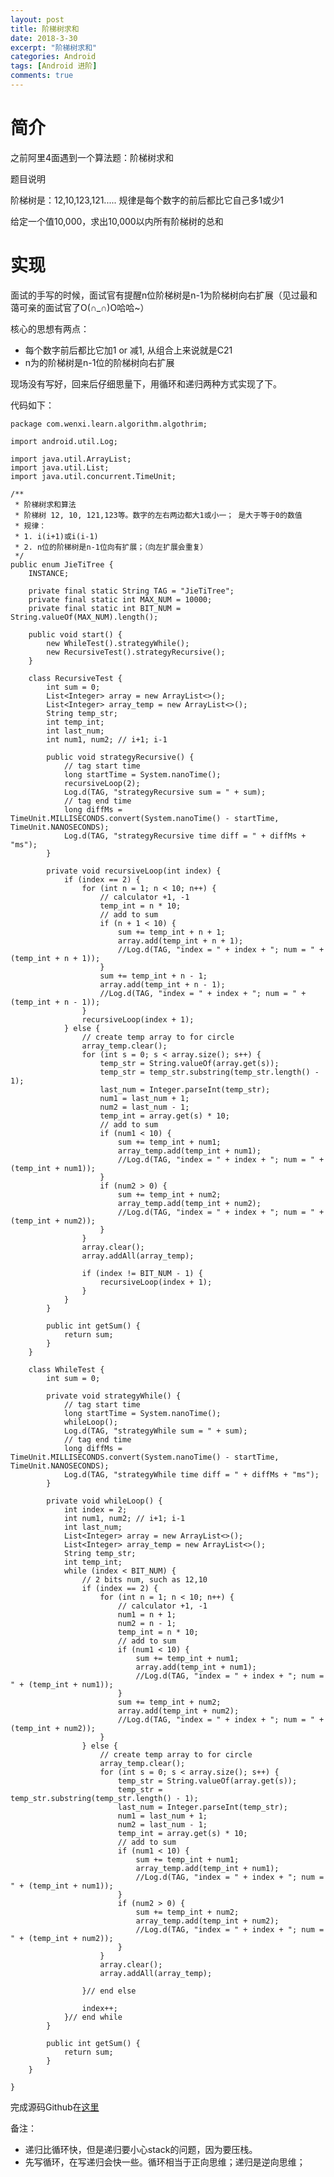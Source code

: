 ```yaml
---
layout: post
title: 阶梯树求和
date: 2018-3-30
excerpt: "阶梯树求和"
categories: Android
tags: [Android 进阶]
comments: true
---
```



# 简介

之前阿里4面遇到一个算法题：阶梯树求和

题目说明

阶梯树是：12,10,123,121..... 规律是每个数字的前后都比它自己多1或少1

给定一个值10,000，求出10,000以内所有阶梯树的总和

# 实现

面试的手写的时候，面试官有提醒n位阶梯树是n-1为阶梯树向右扩展（见过最和蔼可亲的面试官了O(∩_∩)O哈哈~）

核心的思想有两点：

- 每个数字前后都比它加1 or 减1, 从组合上来说就是C21
- n为的阶梯树是n-1位的阶梯树向右扩展

现场没有写好，回来后仔细思量下，用循环和递归两种方式实现了下。

代码如下：

    package com.wenxi.learn.algorithm.algothrim;
    
    import android.util.Log;
    
    import java.util.ArrayList;
    import java.util.List;
    import java.util.concurrent.TimeUnit;
    
    /**
     * 阶梯树求和算法
     * 阶梯树 12, 10, 121,123等。数字的左右两边都大1或小一； 是大于等于0的数值
     * 规律：
     * 1. i(i+1)或i(i-1)
     * 2. n位的阶梯树是n-1位向有扩展；（向左扩展会重复）
     */
    public enum JieTiTree {
        INSTANCE;
    
        private final static String TAG = "JieTiTree";
        private final static int MAX_NUM = 10000;
        private final static int BIT_NUM = String.valueOf(MAX_NUM).length();
    
        public void start() {
            new WhileTest().strategyWhile();
            new RecursiveTest().strategyRecursive();
        }
    
        class RecursiveTest {
            int sum = 0;
            List<Integer> array = new ArrayList<>();
            List<Integer> array_temp = new ArrayList<>();
            String temp_str;
            int temp_int;
            int last_num;
            int num1, num2; // i+1; i-1
    
            public void strategyRecursive() {
                // tag start time
                long startTime = System.nanoTime();
                recursiveLoop(2);
                Log.d(TAG, "strategyRecursive sum = " + sum);
                // tag end time
                long diffMs = TimeUnit.MILLISECONDS.convert(System.nanoTime() - startTime, TimeUnit.NANOSECONDS);
                Log.d(TAG, "strategyRecursive time diff = " + diffMs + "ms");
            }
    
            private void recursiveLoop(int index) {
                if (index == 2) {
                    for (int n = 1; n < 10; n++) {
                        // calculator +1, -1
                        temp_int = n * 10;
                        // add to sum
                        if (n + 1 < 10) {
                            sum += temp_int + n + 1;
                            array.add(temp_int + n + 1);
                            //Log.d(TAG, "index = " + index + "; num = " + (temp_int + n + 1));
                        }
                        sum += temp_int + n - 1;
                        array.add(temp_int + n - 1);
                        //Log.d(TAG, "index = " + index + "; num = " + (temp_int + n - 1));
                    }
                    recursiveLoop(index + 1);
                } else {
                    // create temp array to for circle
                    array_temp.clear();
                    for (int s = 0; s < array.size(); s++) {
                        temp_str = String.valueOf(array.get(s));
                        temp_str = temp_str.substring(temp_str.length() - 1);
                        last_num = Integer.parseInt(temp_str);
                        num1 = last_num + 1;
                        num2 = last_num - 1;
                        temp_int = array.get(s) * 10;
                        // add to sum
                        if (num1 < 10) {
                            sum += temp_int + num1;
                            array_temp.add(temp_int + num1);
                            //Log.d(TAG, "index = " + index + "; num = " + (temp_int + num1));
                        }
                        if (num2 > 0) {
                            sum += temp_int + num2;
                            array_temp.add(temp_int + num2);
                            //Log.d(TAG, "index = " + index + "; num = " + (temp_int + num2));
                        }
                    }
                    array.clear();
                    array.addAll(array_temp);
    
                    if (index != BIT_NUM - 1) {
                        recursiveLoop(index + 1);
                    }
                }
            }
    
            public int getSum() {
                return sum;
            }
        }
    
        class WhileTest {
            int sum = 0;
    
            private void strategyWhile() {
                // tag start time
                long startTime = System.nanoTime();
                whileLoop();
                Log.d(TAG, "strategyWhile sum = " + sum);
                // tag end time
                long diffMs = TimeUnit.MILLISECONDS.convert(System.nanoTime() - startTime, TimeUnit.NANOSECONDS);
                Log.d(TAG, "strategyWhile time diff = " + diffMs + "ms");
            }
    
            private void whileLoop() {
                int index = 2;
                int num1, num2; // i+1; i-1
                int last_num;
                List<Integer> array = new ArrayList<>();
                List<Integer> array_temp = new ArrayList<>();
                String temp_str;
                int temp_int;
                while (index < BIT_NUM) {
                    // 2 bits num, such as 12,10
                    if (index == 2) {
                        for (int n = 1; n < 10; n++) {
                            // calculator +1, -1
                            num1 = n + 1;
                            num2 = n - 1;
                            temp_int = n * 10;
                            // add to sum
                            if (num1 < 10) {
                                sum += temp_int + num1;
                                array.add(temp_int + num1);
                                //Log.d(TAG, "index = " + index + "; num = " + (temp_int + num1));
                            }
                            sum += temp_int + num2;
                            array.add(temp_int + num2);
                            //Log.d(TAG, "index = " + index + "; num = " + (temp_int + num2));
                        }
                    } else {
                        // create temp array to for circle
                        array_temp.clear();
                        for (int s = 0; s < array.size(); s++) {
                            temp_str = String.valueOf(array.get(s));
                            temp_str = temp_str.substring(temp_str.length() - 1);
                            last_num = Integer.parseInt(temp_str);
                            num1 = last_num + 1;
                            num2 = last_num - 1;
                            temp_int = array.get(s) * 10;
                            // add to sum
                            if (num1 < 10) {
                                sum += temp_int + num1;
                                array_temp.add(temp_int + num1);
                                //Log.d(TAG, "index = " + index + "; num = " + (temp_int + num1));
                            }
                            if (num2 > 0) {
                                sum += temp_int + num2;
                                array_temp.add(temp_int + num2);
                                //Log.d(TAG, "index = " + index + "; num = " + (temp_int + num2));
                            }
                        }
                        array.clear();
                        array.addAll(array_temp);
    
                    }// end else
    
                    index++;
                }// end while
            }
    
            public int getSum() {
                return sum;
            }
        }
    
    }



完成源码Github在[这里](https://github.com/vivianking6855/android-advanced/tree/master/Algorithm)


备注：

- 递归比循环快，但是递归要小心stack的问题，因为要压栈。
- 先写循环，在写递归会快一些。循环相当于正向思维；递归是逆向思维；